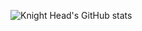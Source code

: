 ![Knight Head's GitHub stats](https://github-readme-stats.vercel.app/api?username=knighthead12&show_icons=true&theme=dark)
